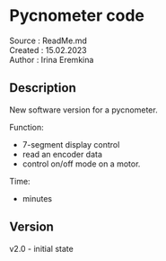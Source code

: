 # Pycnometer code
Source      : ReadMe.md <br>
Created     : 15.02.2023 <br>
Author      : Irina Eremkina <br>

## Description
New software version for a pycnometer. <br>

Function: <br> 
- 7-segment display control
- read an encoder data 
- control on/off mode on a motor.

Time: <br>
- minutes 

## Version
v2.0 - initial state
 